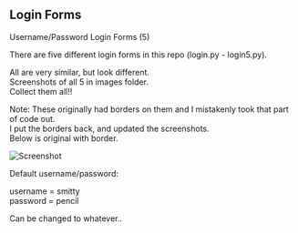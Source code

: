 ## Login Forms
Username/Password Login Forms (5)

There are five different login forms in this repo (login.py - login5.py).

All are very similar, but look different.  
Screenshots of all 5 in images folder.  
Collect them all!!  

Note: These originally had borders on them and I mistakenly took that part of code out.  
I put the borders back, and updated the screenshots.   
Below is original with border.

![Screenshot](login.png)
  
  Default username/password:  
  
  username = smitty  
  password = pencil  
  
  Can be changed to whatever..
  
  
